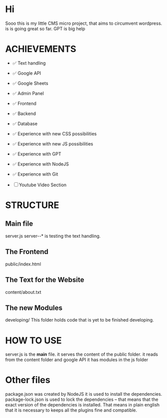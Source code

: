 # Hi
Sooo this is my little CMS micro project, that aims to circumvent wordpress.
is is going great so far. 
GPT is big help

# ACHIEVEMENTS
- ✅ Text handling
- ✅ Google API
- ✅ Google Sheets
- ✅ Admin Panel
- ✅ Frontend
- ✅ Backend
- ✅ Database
- ✅ Experience with new CSS possibilities
- ✅ Experience with new JS possibilities
- ✅ Experience with GPT
- ✅ Experience with NodeJS
- ✅ Experience with Git

- ☐ Youtube Video Section


# STRUCTURE
## Main file
server.js
server--* is testing the text handling.

## The Frontend
public/index.html

## The Text for the Website
content/about.txt

## The new Modules
developing/
This folder holds code that is yet to be finished developing.

# HOW TO USE
server.js is the __main__ file.
it serves the content of the public folder.
it reads from the content folder and google API
it has modules in the js folder

# Other files
package.json was created by NodeJS it is used to install the dependencies.
package-lock.json is used to lock the dependencies – that means that the exact version of the dependencies is installed. That means in plain english that it is necessary to keeps all the plugins fine and compatible.